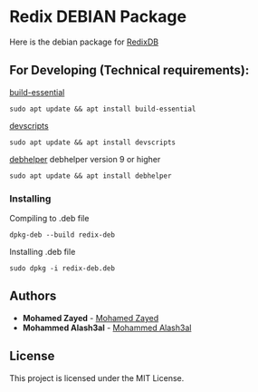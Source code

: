# Redix DEBIAN Package

Here is the debian package for [RedixDB](https://github.com/alash3al/redix)

## For Developing (Technical requirements):

[build-essential](https://packages.ubuntu.com/trusty/build-essential)
```
sudo apt update && apt install build-essential
```
[devscripts](https://packages.debian.org/search?keywords=devscripts)
```
sudo apt update && apt install devscripts
```
[debhelper](https://packages.debian.org/search?keywords=debhelper) debhelper version 9 or higher
```
sudo apt update && apt install debhelper
```

### Installing

Compiling to .deb file

```
dpkg-deb --build redix-deb
```

Installing .deb file

```
sudo dpkg -i redix-deb.deb
```

## Authors

* **Mohamed Zayed** - [Mohamed Zayed](https://github.com/MohamedPHP)
* **Mohammed Alash3al** - [Mohammed Alash3al](https://github.com/alash3al)

## License

This project is licensed under the MIT License.
